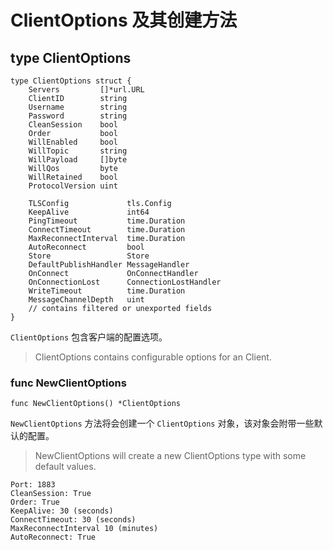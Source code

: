 # ClientOptions 及其创建方法

## type ClientOptions

```
type ClientOptions struct {
    Servers         []*url.URL
    ClientID        string
    Username        string
    Password        string
    CleanSession    bool
    Order           bool
    WillEnabled     bool
    WillTopic       string
    WillPayload     []byte
    WillQos         byte
    WillRetained    bool
    ProtocolVersion uint

    TLSConfig             tls.Config
    KeepAlive             int64
    PingTimeout           time.Duration
    ConnectTimeout        time.Duration
    MaxReconnectInterval  time.Duration
    AutoReconnect         bool
    Store                 Store
    DefaultPublishHandler MessageHandler
    OnConnect             OnConnectHandler
    OnConnectionLost      ConnectionLostHandler
    WriteTimeout          time.Duration
    MessageChannelDepth   uint
    // contains filtered or unexported fields
}
```

`ClientOptions` 包含客户端的配置选项。

> ClientOptions contains configurable options for an Client.

### func NewClientOptions

```
func NewClientOptions() *ClientOptions
```

`NewClientOptions` 方法将会创建一个 `ClientOptions` 对象，该对象会附带一些默认的配置。

> NewClientOptions will create a new ClientOptions type with some default values.

```
Port: 1883
CleanSession: True
Order: True
KeepAlive: 30 (seconds)
ConnectTimeout: 30 (seconds)
MaxReconnectInterval 10 (minutes)
AutoReconnect: True
```



